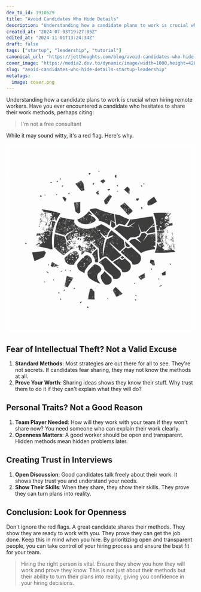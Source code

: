 ```yaml
---
dev_to_id: 1910629
title: "Avoid Candidates Who Hide Details"
description: "Understanding how a candidate plans to work is crucial when hiring remote workers. Have you ever..."
created_at: "2024-07-03T19:27:05Z"
edited_at: "2024-11-01T13:24:34Z"
draft: false
tags: ["startup", "leadership", "tutorial"]
canonical_url: "https://jetthoughts.com/blog/avoid-candidates-who-hide-details-startup-leadership/"
cover_image: "https://media2.dev.to/dynamic/image/width=1000,height=420,fit=cover,gravity=auto,format=auto/https%3A%2F%2Fdev-to-uploads.s3.amazonaws.com%2Fuploads%2Farticles%2F2jnqtsq96jcqrrivux1e.png"
slug: "avoid-candidates-who-hide-details-startup-leadership"
metatags:
  image: cover.png
---
```

Understanding how a candidate plans to work is crucial when hiring remote workers. Have you ever encountered a candidate who hesitates to share their work methods, perhaps citing:

> I'm not a free consultant

While it may sound witty, it's a red flag. Here's why.


![Image description](file_0.png)

Fear of Intellectual Theft? Not a Valid Excuse
----------------------------------------------

1.  **Standard Methods**: Most strategies are out there for all to see. They're not secrets. If candidates fear sharing, they may not know the methods at all.
2.  **Prove Your Worth**: Sharing ideas shows they know their stuff. Why trust them to do it if they can't explain what they will do?

Personal Traits? Not a Good Reason
----------------------------------

1.  **Team Player Needed**: How will they work with your team if they won't share now? You need someone who can explain their work clearly.
2.  **Openness Matters**: A good worker should be open and transparent. Hidden methods mean hidden problems later.

Creating Trust in Interviews
----------------------------

1.  **Open Discussion**: Good candidates talk freely about their work. It shows they trust you and understand your needs.
2.  **Show Their Skills**: When they share, they show their skills. They prove they can turn plans into reality.

Conclusion: Look for Openness
-----------------------------

Don't ignore the red flags. A great candidate shares their methods. They show they are ready to work with you. They prove they can get the job done. Keep this in mind when you hire. By prioritizing open and transparent people, you can take control of your hiring process and ensure the best fit for your team.

> Hiring the right person is vital. Ensure they show you how they will work and prove they know. This is not just about their methods but their ability to turn their plans into reality, giving you confidence in your hiring decisions.